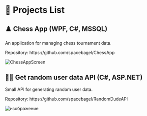 # 📃 Projects List
## ♟️ Chess App (WPF, C#, MSSQL)
<p>An application for managing chess tournament data.</p>
<p>Repository: https://github.com/spacebagel/ChessApp</p>

![ChessAppScreen](https://github.com/spacebagel/Projects_Trash/assets/165411846/2446cc98-56cf-4f12-a9ef-cb4edc9761ab)

## 🙍‍♂️ Get random user data API (C#, ASP.NET)
<p>Small API for generating random user data.</p>
<p>Repository: https://github.com/spacebagel/RandomDudeAPI</p>

![изображение](https://github.com/spacebagel/Projects_Trash/assets/165411846/4f9391b2-c40d-4828-bd2e-95bb747b944c)
